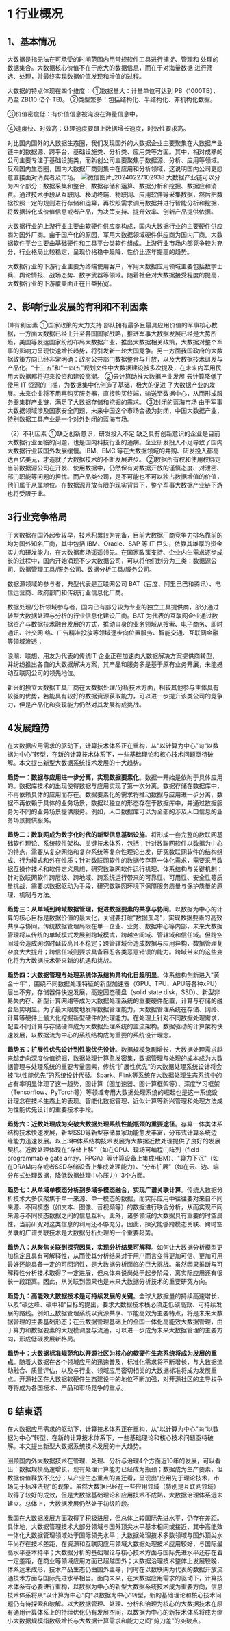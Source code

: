 # 1 行业概况
## 1、基本情况
大数据是指无法在可承受的时间范围内用常规软件工具进行捕捉、管理和
处理的数据集合。大数据核心价值不在于庞大的数据信息，而在于对海量数据
进行筛选、处理，并最终实现数据价值发现和增值的过程。

大数据的特点体现在四个维度：
①数据量大：计量单位可达到 PB（1000TB），乃至 ZB(10 亿个 TB)。
②类型繁多：包括结构化、半结构化、非机构化数据。

③价值密度低：有价值信息被淹没在海量信息中。

④速度快、时效高：处理速度要跟上数据增长速度，时效性要求高。

对比国内国外的大数据生态圈，我们发现国外的大数据企业主要聚集在大数据产业链中的数据源、跨平台、基础设施类、分析类、应用类等方面。其中，相对成熟的公司主要专注于基础设施类，而新创公司主要聚焦于数据源、分析、应用等领域。反观国内生态圈，国内大数据厂商则集中在应用和分析领域，这说明国内公司更愿意直接面对消费者及市场。
![微信图片_20240227102938](https://raw.githubusercontent.com/sameal153/PicturePool/master/PicturePool/laptop202404091027101.png)
大数据产业链可以分为四个部分：数据采集和整合、数据存储和运算、数据分析和挖掘、数据应和消费。通过技术手段从互联网、移动终端、物联网、应用软件等采集数据，然后把数据按照一定的规则进行存储和运算，再按照需求调用数据并进行智能分析和挖掘，将数据转化成价值信息或者产品，为决策支持、提升效率、创新产品提供依据。

大数据行业的上游行业主要由软硬件供应商构成，国内大数据行业的主要硬件供应商为国外厂商。由于国产化的原因，军用大数据领域硬件供应商为国内厂商。大数据软件平台主要由基础硬件和工具平台类软件组成。上游行业市场内部竞争较为充分，行业格局比较稳定，呈现价格稳中趋降、性价比逐年提高的趋势。

大数据行业的下游行业主要为终端使用客户，军用大数据应用领域主要包括数字士兵、舆论情报、战场态势、数字武器等领域。随着社会对大数据接受程度的提高，大数据行业的下游覆盖面正在日益拓宽。

## 2、影响行业发展的有利和不利因素
(1)有利因素
①国家政策的大力支持
部队拥有最多且最具应用价值的军事核心数据，一方面大数据已经上升至各国国家战略，推进军事大数据发展已经是大势所趋，美国等发达国家纷纷布局大数据产业，推出大数据相关政策，大数据对整个军事的影响力呈现快速增长趋势，将引发新一轮大国竞争。另一方面我国政府的大数据政策方向已经非常明确：政府公共部门数据整合与开放，以及大数据技术研发与产品化。“十三五”和“十四五”规划文件中大数据建设被多次提及，在未来内军用民用大数据都将迎来投资和建设高潮。
②云计算助推大数据产业发展
云计算降低了使用 IT 资源的门槛，为数据集中化创造了基础，极大的促进
了大数据产业的发展。未来企业将不用再购买服务器，直接购买终端，输送至数据中心，从而形成服务器集群产业链，满足了大数据存储和挖掘的需求。
③封闭的蓝海市场
由于军事大数据领域涉及国家安全问题，未来中国这个市场会极为封闭，中国大数据产业，特别数据工具产业是一个对外封闭的蓝海市场。

（2）不利因素
①缺乏创新意识，研发投入不足
缺乏具有创新意识的企业是目前大数据行业面临的问题，也是国内科技行业的通病。企业研发投入不足导致了国内大数据行业较国外发展缓慢。IBM、EMC 等在大数据领域的并购、研发投入都高达百亿美元，才造就了大数据技术的不断发展进步。
②数据所有权和使用权绑定
当前数据源公司在开发、使用数据中，仍然保有对数据开放的谨慎态度、对泄密、部门职能等问题的担忧。而产品类公司，是不可能也不可以独占数据增值的价值，他们属于从属地位。在数据源开放有限的现实背景下，整个军事大数据产业链下游也将受限于此。

## 3行业竞争格局
于大数据在国外起步较早，技术积累较为完备，目前大数据厂商竞争力排名靠前的均为国外知名厂商，其中包括 IBM、Oracle、SAP 等 IT 巨头，依靠其雄厚的资金实力和研发能力，在大数据市场遥遥领先。在国家政策支持、企业内生需求逐步成长的过程中，国内开始涌现不少大数据公司，可以将他们划分为三类：数据源公司、数据管理工具/服务公司、数据分析工具/服务公司。

数据源领域的参与者，典型代表是互联网公司 BAT（百度、阿里巴巴和腾讯）、电信运营商、政府部门和传统行业信息化厂商。

数据处理/分析领域参与者，国内已有部分较为专业的独立工具提供商，部分通过转型大数据处理与分析的行业信息化建设厂商。BAT 为代表的互联网企业通过数据资产与数据技术融合发展的方式，推动自身的业务领域从搜索、电子商务、即时通讯、社交网
络、广告精准投放等领域逐步向位置服务、智能交通、互联网金融等领域渗透；

浪潮、联想、用友为代表的传统IT 企业正在加速向大数据解决方案提供商转型，并纷纷推出各自的大数据解决方案，其产品和服务多是基于原有业务开展，未能撼动互联网公司的领先地位。

新兴的独立大数据工具厂商在大数据处理/分析技术方面，相较其他参与主体具有较强的优势，若能具有较好的数据资源获取能力，可以进一步提升该类公司的竞争力，但是产品化和变现能力仍然对其发展构成挑战。

## 4发展趋势

在大数据应用需求的驱动下，计算技术体系正在重构，从“以计算为中心”向“以数据为中心”转型，在新的计算技术体系下，一些基础理论和核心技术问题亟待破解。本文提出新型大数据系统技术发展的十大趋势。

**趋势一：数据与应用进一步分离，实现数据要素化**。数据一开始是依附于具体应用的。数据库技术的出现使得数据与应用实现了第一次分离。数据存储在数据库中，不再依赖具体的应用而存在。数据要素化的需求将推动数据与应用进一步分离，数据不再依赖于具体的业务场景，数据以独立的形态存在于数据库中，并通过数据服务为不同的业务场景提供服务。例如，人口数据库可以为全部的涉及人口信息的业务场景提供服务。

**趋势二：数联网成为数字化时代的新型信息基础设施**。将形成一套完整的数联网基础软件理论、系统软件架构、关键技术体系，包括：针对数联网软件以数据为中心的特点，需要从复杂网络和复杂系统等复杂性理论出发，研究数联网软件的结构组成、行为模式和外在性质；针对数联网软件的数据传存算一体化需求，需要采用数据互操作技术和软件定义思想，研究数联网软件运行机理、体系结构与关键机制；针对数联网软件跨层级、跨地域、跨系统运行带来的可靠性、可用性、安全性等质量挑战，需要以数据驱动为手段，研究数联网环境下保障服务质量与保护质量的原理、机制与方法。

**趋势三：从单域到跨域数据管理，促进数据要素的共享与协同**。以数据为中心的计算的核心目标是数据价值的最大化，关键要打破"数据孤岛"，实现数据要素的高效共享与协同。传统数据管理局限在单一企业、业务、数据中心等内部，未来大数据管理将从传统的单域模式发展到跨域模式，跨越空间域、管辖域和信任域。但跨空间域会造成网络时延较高且不稳定；跨管辖域会造成数据与应用异构，数据管理复杂度大大提升；跨信任域则要求具备容忍各类恶意错误的能力。跨域带来的这些变化将为大数据技术带来新的机遇和挑战。

**趋势四：大数据管理与处理系统体系结构异构化日趋明显**。体系结构创新进入"黄金十年"，围绕不同数据处理特征的新型加速器（GPU、TPU、APU等各种xPU）层出不穷，存储器件快速发展，高速固态硬盘（solid state disk，SSD）、新型非易失内存、新型计算网络等成为大数据处理系统的重要硬件配置，计算与存储的融合趋势明显。为了最大限度地发挥数据管理能力，大数据管理系统在存储、网络、计算等硬件上最大化挖掘新型硬件的处理能力。在处理上针对不同数据处理需求，配置不同计算与存储硬件成为大数据处理系统的主流架构。数据驱动的计算架构快速发展，以数据流为中心的系统结构成为重要的系统设计理念。

**趋势五：扩展性优先设计到性能优先设计**。数据规模急剧增长，大数据处理需求越来越走向深度价值挖掘，数据处理计算愈发密集，数据管理与处理的成本成为大数据管理与处理系统的重要考量因素，传统“扩展性优先”的大数据处理系统设计将会被“以性能优先”的系统设计代替。Spark、Flink等系统在大数据处理生态系统中的占有率明显体现了这一趋势，图计算（图加速器、图计算框架等）、深度学习框架（Tensorflow、PyTorch等）等领域专用大数据处理系统的崛起也是这一系统设计理念在技术生态上的表现。智能化数据管理、近似计算等新兴管理和处理方法成为性能优先设计的重要技术手段。

**趋势六：近数处理成为突破大数据处理系统性能瓶颈的重要途径**。存算一体类体系结构技术快速发展，新型SSD等新型存储赢家功能愈发丰富，分布式计算系统边缘能力迅速发展。以上3种体系结构技术发展为大数据近数处理提供了良好的发展契机。近数处理体现在“存储上移”（如在GPU、现场可编程门阵列（field-programmable gate array，FPGA）等计算设备上集成HBM）、"算力下沉"（如在DRAM内存或者SSD存储设备上集成处理能力）、“分布扩展”（如在云、边、端分布式处理数据，降低数据处理中心压力）3个方面。

**趋势七：从单域单模态分析到多域多模态融合，实现广谱关联计算**。传统大数据分析技术大多仅聚焦于单一来源、单一模态的数据，而实际应用中往往要对来自不同来源、不同模态（如文本、图像、音视频等）的数据进行联合分析，从而实现不同来源与不同模态数据之间的信息互补。此外，诸多领域的大数据具有重要的时空属性，当前研究对这类信息的利用还不够充分。因此，探究能够跨模态关联、跨时空关联的广谱关联技术是大数据分析处理的一个重要趋势。

**趋势八：从聚焦关联到探究因果，实现分析结果可解释**。如何让大数据分析模型更加稳定且具有可解释性，从而使其分析结果对于用户而言变得更加可信、更加可用最好还能具备一定的可回溯性，是大数据分析面临的巨大挑战。虽然因果推断与可解释性分析技术取得了一定进展，但总体来说尚处于起步阶段，离实际应用还有很长一段距离。因此，从关联到因果也是未来大数据分析技术的重要研究方向。

**趋势九：高能效大数据技术是可持续发展的关键**。全球大数据量的持续高速增长，以及“碳达峰、碳中和”目标的提出，要求大数据技术栈必须走低碳高效、可持续发展的路线。例如云数据管理系统以资源共享、节能高效为主要特点，将是未来大数据管理的主要基础形态；在云数据管理基础上的全国一体化高能效大数据管理，由于算力和数据要素的大规模调度与流通，可以进一步成为未来大数据管理的主要方向，形成低碳发展新格局。

**趋势十：大数据标准规范和以开源社区为核心的软硬件生态系统将成为发展的重点**。随着大数据在各个领域应用的迅速普及，标准化需求将不断增长，与大数据流动融合、质量评估，以及与行业、领域应用密切相关的大数据标准将成为发展重点。开源社区在大数据软硬件生态建设中的地位不断加强，对开源社区的主导权争夺将成为各国技术、产品和市场竞争的重点。

## 6 结束语

在大数据应用需求的驱动下，计算技术体系正在重构，从“以计算为中心”向“以数据为中心”转型，在新的计算技术体系下，一些基础理论和核心技术问题亟待破解。本文提出新型大数据系统技术发展的十大趋势。

回顾国内外大数据技术在管理、处理、分析与治理4个方面近10年的发展，可以看出：数据规模高速增长，现有处理计算能力已经成为瓶颈；数据成为生产要素，但数据价值释放不充分；从产业生态重点的变迁看，呈现出“应用先于理论技术，市场先于标准法规”的现象。虽然大数据已经在一些应用领域（特别是互联网领域）取得了较好的成效，但是大数据基础理论和应用技术不成熟，大数据治理体系远未建立。总体上，大数据发展仍然处于初级阶段。

我国在大数据发展方面取得了积极进展，但总体上较国际先进水平，仍存在差距。具体地，大数据管理技术大部分领域与国外顶尖水平基本相同或接近，其中高能效一体化大数据管理领域处于国际领先水平；大数据处理技术多数领域与国外顶尖水平尚存在技术差距，在资源和互联网应用领域大数据处理技术应用较好，与国际最高水平基本持平；大数据分析的基础理论与核心技术方面与国际先进水平还存在着一定差距，在商业等领域应用方面已超越国外；大数据治理技术整体上发展较晚，体系远未成形，技术产品生态仍由国外主导，同时在以数联网为代表的数据开放流通技术方面与国际先进水平相当。面向未来，在大数据应用需求的驱动下，计算技术体系有必要进行重构，以数据为中心的新型大数据系统技术成为重要方向，信息技术体系将从“以计算为中心”向“以数据为中心”转型，新的基础理论和核心技术问题仍有待探索和破解。以大数据管理、处理、分析和治理为核心的大数据技术在原有通用计算体系上的持续优化仍有发展空间，以数据为中心的新技术体系将成为缩小大数据规模指数级增长与大数据计算需求和能力之间“剪刀差”的突破点。
